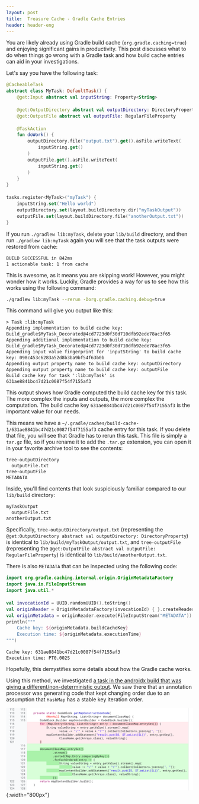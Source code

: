 ```yaml
---
layout: post
title:  Treasure Cache - Gradle Cache Entries
header: header-eng
---
```


You are likely already using Gradle build cache (`org.gradle.caching=true`) and enjoying significant gains in productivity.
This post discusses what to do when things go wrong with a Gradle task and how build cache entries can aid in your investigations.

Let's say you have the following task:

```kotlin
@CacheableTask
abstract class MyTask: DefaultTask() {
    @get:Input abstract val inputString: Property<String>

    @get:OutputDirectory abstract val outputDirectory: DirectoryProperty
    @get:OutputFile abstract val outputFile: RegularFileProperty

    @TaskAction
    fun doWork() {
        outputDirectory.file("output.txt").get().asFile.writeText(
            inputString.get()
        )
        outputFile.get().asFile.writeText(
            inputString.get()
        )
    }
}

tasks.register<MyTask>("myTask") {
    inputString.set("Hello world")
    outputDirectory.set(layout.buildDirectory.dir("myTaskOutput"))
    outputFile.set(layout.buildDirectory.file("anotherOutput.txt"))
}
```

If you run `./gradlew lib:myTask`, delete your `lib/build` directory, and then run `./gradlew lib:myTask` again
you will see that the task outputs were restored from cache:

```text
BUILD SUCCESSFUL in 842ms
1 actionable task: 1 from cache
```

This is awesome, as it means you are skipping work! However, you might wonder how it works. Luckily, Gradle provides
a way for us to see how this works using the following command:

```bash
./gradlew lib:myTask --rerun -Dorg.gradle.caching.debug=true
```

This command will give you output like this:

```text
> Task :lib:myTask
Appending implementation to build cache key: Build_gradle$MyTask_Decorated@4cd7723d0f30d710dfb92ede78ac3f65
Appending additional implementation to build cache key: Build_gradle$MyTask_Decorated@4cd7723d0f30d710dfb92ede78ac3f65
Appending input value fingerprint for 'inputString' to build cache key: 098c453c6283a52d8b3ba9bf54f63b0b
Appending output property name to build cache key: outputDirectory
Appending output property name to build cache key: outputFile
Build cache key for task ':lib:myTask' is 631ae8841bc47d21c0087f54f7155af3
```

This output shows how Gradle computed the build cache key for this task. The more complex the inputs and outputs, the
more complex the computation. The build cache key `631ae8841bc47d21c0087f54f7155af3` is the important value for our needs.

This means we have a `~/.gradle/caches/build-cache-1/631ae8841bc47d21c0087f54f7155af3` cache entry for this task. If you
delete that file, you will see that Gradle has to rerun this task. This file is simply a `tar.gz` file, so if you rename
it to add the `.tar.gz` extension, you can open it in your favorite archive tool to see the contents:

```text
tree-outputDirectory
  outputFile.txt
tree-outputFile
METADATA
```

Inside, you'll find contents that look suspiciously familiar compared to our `lib/build` directory:

```text
myTaskOutput
  outputFile.txt
anotherOutput.txt
```

Specifically, `tree-outputDirectory/output.txt` (representing the `@get:OutputDirectory abstract val outputDirectory: DirectoryProperty`) is identical to
`lib/build/myTaskOutput/output.txt`, and `tree-outputFile` (representing the `@get:OutputFile abstract val outputFile: RegularFileProperty`) is identical to
`lib/build/anotherOutput.txt`.

There is also `METADATA` that can be inspected using the following code:

```kotlin
import org.gradle.caching.internal.origin.OriginMetadataFactory
import java.io.FileInputStream
import java.util.*

val invocationId = UUID.randomUUID().toString()
val originReader = OriginMetadataFactory(invocationId) { }.createReader()
val originMetadata = originReader.execute(FileInputStream("METADATA"))
println("""
    Cache key: ${originMetadata.buildCacheKey}
    Execution time: ${originMetadata.executionTime}
""")
```

```text
Cache key: 631ae8841bc47d21c0087f54f7155af3
Execution time: PT0.002S
```

Hopefully, this demystifies some details about how the Gradle cache works.

Using this method, we investigated [a task in the androidx build that was giving a different/non-deterministic output](https://issuetracker.google.com/issues/408463628).
We saw there that an annotation processor was generating code that kept changing order due to an assumption that `HashMap`
has a stable key iteration order.

![A fix for AppSearch code generator](/assets/2025-04-14-generator-fix.png){:width="800px"}

